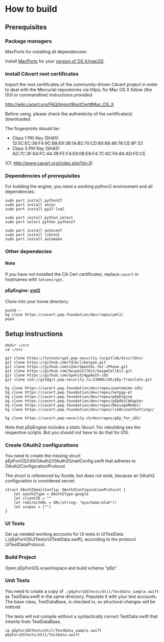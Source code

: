 # How to build

## Prerequisites

### Package managers

MacPorts for installing all dependencies:

Install [MacPorts](https://www.macports.org/) for your
[version of OS X/macOS](https://www.macports.org/install.php).

### Install CAcert root certificates

Import the root certificates of the community-driven CAcert project
in order to deal with the Mercurial repositories via https; for Mac
OS X follow (the GUI or commandline) instructions provided:

http://wiki.cacert.org/FAQ/ImportRootCert#Mac_OS_X

Before using, please check the authenticity of the certificate(s)
downloaded.

The fingerprints should be:

* Class 1 PKI Key (SHA1): 13:5C:EC:36:F4:9C:B8:E9:3B:1A:B2:70:CD:80:88:46:76:CE:8F:33 
* Class 3 PKI Key (SHA1): AD:7C:3F:64:FC:44:39:FE:F4:E9:0B:E8:F4:7C:6C:FA:8A:AD:FD:CE

(Cf. http://www.cacert.org/index.php?id=3)

### Dependencies of prerequisites

For building the engine, you need a working python2 environment
and all dependencies:

```
sudo port install python27
sudo port install asn1c
sudo port install py27-lxml

sudo port install python_select
sudo port select python python27

sudo port install autoconf
sudo port install libtool
sudo port install automake
```

### Other dependecies

#### Note

If you have not installed the CA Cert certificates, replace `cacert` in hostnames
with `letsencrypt`.

#### pEpEngine: [yml2](https://fdik.org/yml/toolchain)

Clone into your home directory:

```
pushd ~
hg clone https://cacert.pep.foundation/dev/repos/yml2/
popd
```

## Setup instructions

```
mkdir ~/src
cd ~/src

git clone https://letsencrypt.pep-security.lu/gitlab/misc/ldns/
git clone https://github.com/fdik/libetpan.git
git clone https://github.com/x2on/OpenSSL-for-iPhone.git
git clone https://github.com/SwipeCellKit/SwipeCellKit.git
git clone https://github.com/openid/AppAuth-iOS
git clone ssh://git@git.pep-security.lu:23000/iOS/pEp-Translate.git

hg clone https://cacert.pep.foundation/dev/repos/pantomime-iOS/
hg clone https://cacert.pep.foundation/dev/repos/netpgp-et
hg clone https://cacert.pep.foundation/dev/repos/pEpEngine
hg clone https://cacert.pep.foundation/dev/repos/pEpObjCAdapter
hg clone https://cacert.pep.foundation/dev/repos/MessageModel/
hg clone https://cacert.pep.foundation/dev/repos/libAccountSettings/

hg clone https://cacert.pep-security.ch/dev/repos/pEp_for_iOS/
```

Note that pEpEngine includes a static libcurl. For
rebuilding see the respective scripts. But you should not have to do that for iOS.

### Create OAuth2 configurations

You need to create the missing struct pEpForiOS/Util/OAuth2/OAuth2GmailConfig.swift
that adheres to OAuth2ConfigurationProtocol.

The struct is referenced by Xcode, but does not exist, because an OAuth2 configuration is considered secret.

```
struct OAuth2GmailConfig: OAuth2ConfigurationProtocol {
    let oauth2Type = OAuth2Type.google
    let clientID = ""
    let redirectURL = URL(string: "myscheme:blah")!
    let scopes = [""]
}
```

### UI Tests

Set up needed working accounts for UI tests in UITestData (./pEpForiOSUITests/UITestData.swift),
according to the protocol UITestDataProtocol.

### Build Project

Open pEpForiOS.xcworkspace and build schema "pEp".

### Unit Tests

You need to create a copy of `./pEpForiOSTests/Util/TestData_sample.swift` as TestData.swift
in the same directory. Populate it with your test accounts. The base class, TestDataBase, is checked in,
so structural changes will be noticed

The tests will not compile without a syntactically correct TestData.swift that inherits from TestDataBase.

```
cp pEpForiOSTests/Util/TestData_sample.swift pEpForiOSTests/Util/TestData.swift
```
